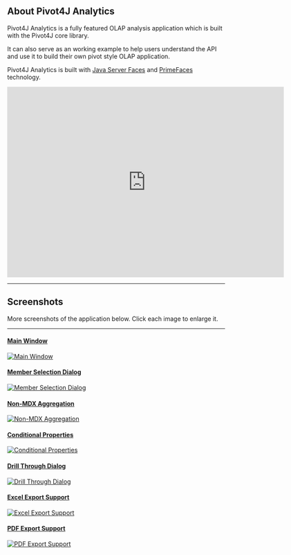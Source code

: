 ## About Pivot4J Analytics

Pivot4J Analytics is a fully featured OLAP analysis application which is built with the 
Pivot4J core library.

It can also serve as an working example to help users understand the API and use it to 
build their own pivot style OLAP application.

Pivot4J Analytics is built with [Java Server Faces][jsf-site] 
and [PrimeFaces][primefaces-site] technology.

<iframe width="640" height="440" src="http://www.youtube.com/embed/vyH5PfmI8UY" frameborder="0" allowfullscreen="1"></iframe>

[jsf-site]: https://javaserverfaces.java.net
[primefaces-site]: http://www.primefaces.org

---

## Screenshots

More screenshots of the application below. Click each image to enlarge it.

---

#### [Main Window][screenshot-main]

[![Main Window](./img/screenshot-main-thumb.png)][screenshot-main]

#### [Member Selection Dialog][screenshot-members]

[![Member Selection Dialog](./img/screenshot-members-thumb.png)][screenshot-members]

#### [Non-MDX Aggregation][screenshot-agg]

[![Non-MDX Aggregation](./img/screenshot-agg-thumb.png)][screenshot-agg]

#### [Conditional Properties][screenshot-props]

[![Conditional Properties](./img/screenshot-props-thumb.png)][screenshot-props]

#### [Drill Through Dialog][screenshot-drillthrough]

[![Drill Through Dialog](./img/screenshot-drillthrough-thumb.png)][screenshot-drillthrough]

#### [Excel Export Support][screenshot-excel]

[![Excel Export Support](./img/screenshot-excel-thumb.png)][screenshot-excel]

#### [PDF Export Support][screenshot-pdf]

[![PDF Export Support](./img/screenshot-pdf-thumb.png)][screenshot-pdf]

[screenshot-main]: ./img/screenshot-main.png
[screenshot-members]: ./img/screenshot-members.png
[screenshot-agg]: ./img/screenshot-agg.png
[screenshot-props]: ./img/screenshot-props.png
[screenshot-drillthrough]: ./img/screenshot-drillthrough.png
[screenshot-excel]: ./img/screenshot-excel.png
[screenshot-pdf]: ./img/screenshot-pdf.png
